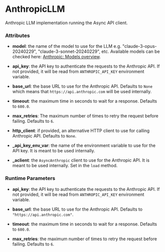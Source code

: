 # AnthropicLLM


Anthropic LLM implementation running the Async API client.





### Attributes

- **model**: the name of the model to use for the LLM e.g. "claude-3-opus-20240229",  "claude-3-sonnet-20240229", etc. Available models can be checked here:  [Anthropic: Models overview](https://docs.anthropic.com/claude/docs/models-overview).

- **api_key**: the API key to authenticate the requests to the Anthropic API. If not provided,  it will be read from `ANTHROPIC_API_KEY` environment variable.

- **base_url**: the base URL to use for the Anthropic API. Defaults to `None` which means  that `https://api.anthropic.com` will be used internally.

- **timeout**: the maximum time in seconds to wait for a response. Defaults to `600.0`.

- **max_retries**: The maximum number of times to retry the request before failing. Defaults  to `6`.

- **http_client**: if provided, an alternative HTTP client to use for calling Anthropic  API. Defaults to `None`.

- **_api_key_env_var**: the name of the environment variable to use for the API key. It  is meant to be used internally.

- **_aclient**: the `AsyncAnthropic` client to use for the Anthropic API. It is meant  to be used internally. Set in the `load` method.





### Runtime Parameters

- **api_key**: the API key to authenticate the requests to the Anthropic API. If not  provided, it will be read from `ANTHROPIC_API_KEY` environment variable.

- **base_url**: the base URL to use for the Anthropic API. Defaults to `"https://api.anthropic.com"`.

- **timeout**: the maximum time in seconds to wait for a response. Defaults to `600.0`.

- **max_retries**: the maximum number of times to retry the request before failing.  Defaults to `6`.





